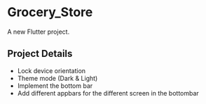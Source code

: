 # Grocery_Store

A new Flutter project.

## Project Details 
 - Lock device orientation
 - Theme mode (Dark & Light)
 - Implement the bottom bar
 - Add different appbars for the different screen in the bottombar

